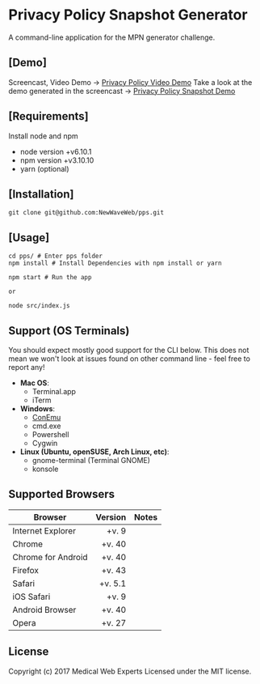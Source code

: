 # Privacy Policy Snapshot Generator
A command-line application for the MPN generator challenge.

## [Demo]
Screencast, Video Demo -> [Privacy Policy Video Demo](https://drive.google.com/open?id=0B3I3riJVpHMJeGlCNG1Pd0VGQkE)
Take a look at the demo generated in the screencast -> [Privacy Policy Snapshot Demo](http://pps.nwwtest.com)

## [Requirements]
Install node and npm

- node version +v6.10.1
- npm  version +v3.10.10
- yarn (optional)

## [Installation]

``` shell
git clone git@github.com:NewWaveWeb/pps.git
```

## [Usage]

``` shell
cd pps/ # Enter pps folder
npm install # Install Dependencies with npm install or yarn

npm start # Run the app

or

node src/index.js
```

## Support (OS Terminals)

You should expect mostly good support for the CLI below. This does not mean we won't
look at issues found on other command line - feel free to report any!

- **Mac OS**:
  - Terminal.app
  - iTerm
- **Windows**:
  - [ConEmu](https://conemu.github.io/)
  - cmd.exe
  - Powershell
  - Cygwin
- **Linux (Ubuntu, openSUSE, Arch Linux, etc)**:
  - gnome-terminal (Terminal GNOME)
  - konsole

## Supported Browsers

|Browser            |  Version  |  Notes                    
|-------------------|----------:|-------
|Internet Explorer  |     +v. 9 |
|Chrome             |    +v. 40 |
|Chrome for Android |    +v. 40 |
|Firefox            |    +v. 43 |
|Safari             |   +v. 5.1 |
|iOS Safari         |    +v. 9  |
|Android Browser    |    +v. 40 |
|Opera              |    +v. 27 |


## License

Copyright (c) 2017 Medical Web Experts
Licensed under the MIT license.
